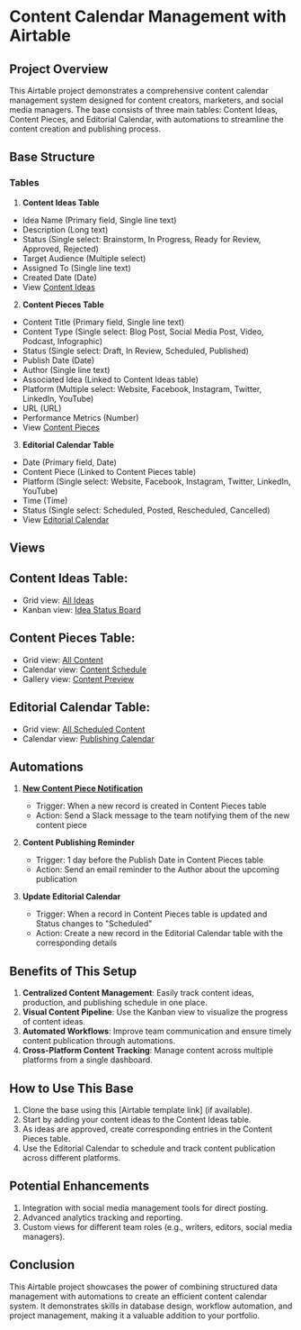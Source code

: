 # Content Calendar Management with Airtable

## Project Overview

This Airtable project demonstrates a comprehensive content calendar management system designed for content creators, marketers, and social media managers. The base consists of three main tables: Content Ideas, Content Pieces, and Editorial Calendar, with automations to streamline the content creation and publishing process.

## Base Structure

### Tables

1. **Content Ideas Table**
  - Idea Name (Primary field, Single line text)
  - Description (Long text)
  - Status (Single select: Brainstorm, In Progress, Ready for Review, Approved, Rejected)
  - Target Audience (Multiple select)
  - Assigned To (Single line text)
  - Created Date (Date)
  - View [Content Ideas](https://airtable.com/appLjaF4chA2GHgNe/shrALRs7ABCU5BVIJ)

2. **Content Pieces Table**
  - Content Title (Primary field, Single line text)
  - Content Type (Single select: Blog Post, Social Media Post, Video, Podcast, Infographic)
  - Status (Single select: Draft, In Review, Scheduled, Published)
  - Publish Date (Date)
  - Author (Single line text)
  - Associated Idea (Linked to Content Ideas table)
  - Platform (Multiple select: Website, Facebook, Instagram, Twitter, LinkedIn, YouTube)
  - URL (URL)
  - Performance Metrics (Number)
  - View [Content Pieces](https://airtable.com/appLjaF4chA2GHgNe/shrALRs7ABCU5BVIJ)

3. **Editorial Calendar Table**
  - Date (Primary field, Date)
  - Content Piece (Linked to Content Pieces table)
  - Platform (Single select: Website, Facebook, Instagram, Twitter, LinkedIn, YouTube)
  - Time (Time)
  - Status (Single select: Scheduled, Posted, Rescheduled, Cancelled)
  - View [Editorial Calendar](https://airtable.com/appLjaF4chA2GHgNe/shrALRs7ABCU5BVIJ)

## Views

## Content Ideas Table:
- Grid view: [All Ideas](https://airtable.com/appLjaF4chA2GHgNe/shrALRs7ABCU5BVIJ)
- Kanban view: [Idea Status Board](https://airtable.com/appLjaF4chA2GHgNe/shrALRs7ABCU5BVIJ)
## Content Pieces Table:
- Grid view: [All Content](https://airtable.com/appLjaF4chA2GHgNe/shrALRs7ABCU5BVIJ)
- Calendar view: [Content Schedule](https://airtable.com/appLjaF4chA2GHgNe/shrALRs7ABCU5BVIJ)
- Gallery view: [Content Preview](https://airtable.com/appLjaF4chA2GHgNe/shrALRs7ABCU5BVIJ)
## Editorial Calendar Table:
- Grid view: [All Scheduled Content](https://airtable.com/appLjaF4chA2GHgNe/shrALRs7ABCU5BVIJ)
- Calendar view: [Publishing Calendar](https://airtable.com/appLjaF4chA2GHgNe/shrALRs7ABCU5BVIJ)

## Automations

1. [**New Content Piece Notification**](https://airtable.com/appLjaF4chA2GHgNe/shrALRs7ABCU5BVIJ)
   - Trigger: When a new record is created in Content Pieces table
   - Action: Send a Slack message to the team notifying them of the new content piece

2. **Content Publishing Reminder**
   - Trigger: 1 day before the Publish Date in Content Pieces table
   - Action: Send an email reminder to the Author about the upcoming publication

3. **Update Editorial Calendar**
   - Trigger: When a record in Content Pieces table is updated and Status changes to "Scheduled"
   - Action: Create a new record in the Editorial Calendar table with the corresponding details


## Benefits of This Setup

1. **Centralized Content Management**: Easily track content ideas, production, and publishing schedule in one place.
2. **Visual Content Pipeline**: Use the Kanban view to visualize the progress of content ideas.
3. **Automated Workflows**: Improve team communication and ensure timely content publication through automations.
4. **Cross-Platform Content Tracking**: Manage content across multiple platforms from a single dashboard.

## How to Use This Base

1. Clone the base using this [Airtable template link] (if available).
2. Start by adding your content ideas to the Content Ideas table.
3. As ideas are approved, create corresponding entries in the Content Pieces table.
4. Use the Editorial Calendar to schedule and track content publication across different platforms.

## Potential Enhancements

1. Integration with social media management tools for direct posting.
2. Advanced analytics tracking and reporting.
3. Custom views for different team roles (e.g., writers, editors, social media managers).

## Conclusion

This Airtable project showcases the power of combining structured data management with automations to create an efficient content calendar system. It demonstrates skills in database design, workflow automation, and project management, making it a valuable addition to your portfolio.
